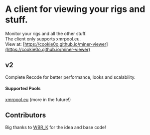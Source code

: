 # A client for viewing your rigs and stuff.
Monitor your rigs and all the other stuff.<br>
The client only supports xmrpool.eu.<br>
View at: [https://cookie0o.github.io/miner-viewer](https://cookie0o.github.io/miner-viewer)

## v2
Complete Recode for better performance, looks and scalability.

#### Supported Pools
[xmrpool.eu](https://web.xmrpool.eu)
(more in the future!)

## Contributors
Big thanks to [WBR_K](https://github.com/wbrk-dev) for the idea and base code!
